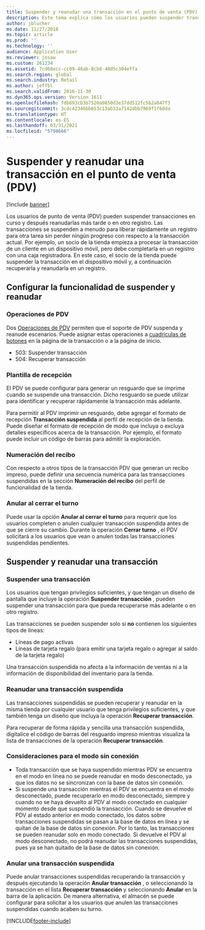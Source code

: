 ```yaml
---
title: Suspender y reanudar una transacción en el punto de venta (PDV)
description: Este tema explica cómo los usuarios pueden suspender transacciones en curso y reanudarlas después más tarde o en otro registro con Dynamics 365 Commerce.
author: jblucher
ms.date: 11/27/2018
ms.topic: article
ms.prod: ''
ms.technology: ''
audience: Application User
ms.reviewer: josaw
ms.custom: 261234
ms.assetid: 7cd68ecc-cc09-48ab-8cb8-48d5c304effa
ms.search.region: global
ms.search.industry: Retail
ms.author: jeffbl
ms.search.validFrom: 2016-11-30
ms.dyn365.ops.version: Version 1611
ms.openlocfilehash: fdb693cb3b7520a9850d3e37dd512fc5b2a847f3
ms.sourcegitcommit: 3cdc42346bb653c13ab33a7142dbb7969f1f6dda
ms.translationtype: HT
ms.contentlocale: es-ES
ms.lasthandoff: 03/31/2021
ms.locfileid: "5798666"
---
```

# <a name="suspend-and-resume-a-transaction-in-the-point-of-sale-pos"></a>Suspender y reanudar una transacción en el punto de venta (PDV)

[!include [banner](includes/banner.md)]


Los usuarios de punto de venta (PDV) pueden suspender transacciones en curso y después reanudarlas más tarde o en otro registro. Las transacciones se suspenden a menudo para liberar rápidamente un registro para otra tarea sin perder ningún progreso con respecto a la transacción actual. Por ejemplo, un socio de la tienda empieza a procesar la transacción de un cliente en un dispositivo móvil, pero debe completarla en un registro con una caja registradora. En este caso, el socio de la tienda puede suspender la transacción en el dispositivo móvil y, a continuación recuperarla y reanudarla en un registro.

## <a name="configure-suspend-and-resume-functionality"></a>Configurar la funcionalidad de suspender y reanudar

### <a name="pos-operations"></a>Operaciones de PDV

Dos [Operaciones de PDV](pos-operations.md) permiten que el soporte de PDV suspenda y reanude escenarios. Puede asignar estas operaciones a [cuadrículas de botones](pos-screen-layouts.md) en la página de la transacción o a la página de inicio.

- 503: Suspender transacción
- 504: Recuperar transacción

### <a name="receipt-template"></a>Plantilla de recepción

El PDV se puede configurar para generar un resguardo que se imprime cuando se suspende una transacción. Dicho resguardo se puede utilizar para identificar y recuperar rápidamente la transacción más adelante.

Para permitir al PDV imprimir un resguardo, debe agregar el formato de recepción **Transacción suspendida** al perfil de recepción de la tienda. Puede diseñar el formato de recepción de modo que incluya o excluya detalles específicos acerca de la transacción. Por ejemplo, el formato puede incluir un código de barras para admitir la exploración.

### <a name="receipt-numbering"></a>Numeración del recibo

Con respecto a otros tipos de la transacción PDV que generan un recibo impreso, puede definir una secuencia numérica para las transacciones suspendidas en la sección **Numeración del recibo** del perfil de funcionalidad de la tienda.

### <a name="void-when-closing-shift"></a>Anular al cerrar el turno

Puede usar la opción **Anular al cerrar el turno** para requerir que los usuarios completen o anulen cualquier transacción suspendida antes de que se cierre su cambio. Durante la operación **Cerrar turno** , el PDV solicitará a los usuarios que vean o anulen todas las transacciones suspendidas pendientes.

## <a name="suspend-and-resume-a-transaction"></a>Suspender y reanudar una transacción

### <a name="suspend-a-transaction"></a>Suspender una transacción

Los usuarios que tengan privilegios suficientes, y que tengan un diseño de pantalla que incluye la operación **Suspender transacción** , pueden suspender una transacción para que pueda recuperarse más adelante o en otro registro.

Las transacciones se pueden suspender solo si **no** contienen los siguientes tipos de líneas:

- Líneas de pago activas
- Líneas de tarjeta regalo (para emitir una tarjeta regalo o agregar al saldo de la tarjeta regalo)

Una transacción suspendida no afecta a la información de ventas ni a la información de disponibilidad del inventario para la tienda.

### <a name="resume-a-suspended-transaction"></a>Reanudar una transacción suspendida

Las transacciones suspendidas se pueden recuperar y reanudar en la misma tienda por cualquier usuario que tenga privilegios suficientes, y que también tenga un diseño que incluya la operación **Recuperar transacción**.

Para recuperar de forma rápida y sencilla una transacción suspendida, digitalice el código de barras del resguardo impreso mientras  visualiza la lista de transacciones de la operación **Recuperar transacción**.

### <a name="considerations-for-offline-mode"></a>Consideraciones para el modo sin conexión

- Toda transacción que se haya suspendido mientras PDV se encuentra en el modo en línea no se puede reanudar en modo desconectado, ya que los datos no se sincronizan con la base de datos sin conexión.
- Si suspende una transacción mientras el PDV se encuentra en el modo desconectado, puede recuperarlo en modo desconectado, siempre y cuando no se haya devuelto al PDV al modo conectado en cualquier momento desde que suspendió la transacción. Cuando se devuelve el PDV al estado anterior en modo conectado, los datos sobre transacciones suspendidas se pasan a la base de datos en línea y se quitan de la base de datos sin conexión. Por lo tanto, las transacciones se pueden reanudar solo en modo conectado. Si devuelve el PDV al modo desconectado, no podrá reanudar las transacciones suspendidas, pues ya se han quitado de la base de datos sin conexión.

### <a name="void-a-suspended-transaction"></a>Anular una transacción suspendida

Puede anular transacciones suspendidas recuperando la transacción y después ejecutando la operación **Anular transacción** , o seleccionando la transacción en el lista **Recuperar transacción** y seleccionando **Anular** en la barra de la aplicación. De manera alternativa, el almacén se puede configurar para solicitar a los usuarios que anulen las transacciones suspendidas cuando acaben su turno.


[!INCLUDE[footer-include](../includes/footer-banner.md)]